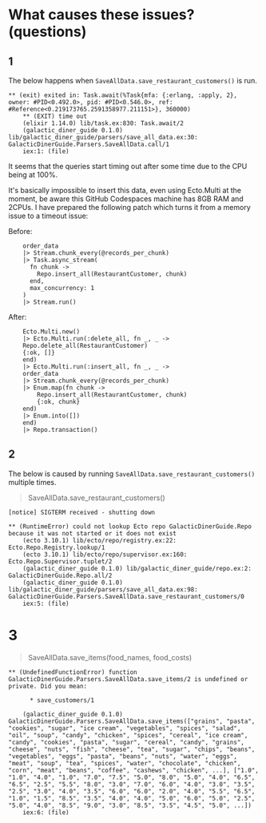 # What causes these issues? (questions)

## 1
The below happens when `SaveAllData.save_restaurant_customers()` is run.
```
** (exit) exited in: Task.await(%Task{mfa: {:erlang, :apply, 2}, owner: #PID<0.492.0>, pid: #PID<0.546.0>, ref: #Reference<0.219173765.2591358977.211151>}, 360000)
    ** (EXIT) time out
    (elixir 1.14.0) lib/task.ex:830: Task.await/2
    (galactic_diner_guide 0.1.0) lib/galactic_diner_guide/parsers/save_all_data.ex:30: GalacticDinerGuide.Parsers.SaveAllData.call/1
    iex:1: (file)
```

It seems that the queries start timing out after some time due to the CPU being at 100%.

It's basically impossible to insert this data, even using Ecto.Multi at the moment, be aware this GitHub Codespaces machine has 8GB RAM and 2CPUs. I have prepared the following patch which turns it from a memory issue to a timeout issue:

Before:
```
    order_data
    |> Stream.chunk_every(@records_per_chunk)
    |> Task.async_stream(
      fn chunk ->
        Repo.insert_all(RestaurantCustomer, chunk)
      end,
      max_concurrency: 1
    )
    |> Stream.run()
```

After:
```
    Ecto.Multi.new()
    |> Ecto.Multi.run(:delete_all, fn _, _ ->
    Repo.delete_all(RestaurantCustomer)
    {:ok, []}
    end)
    |> Ecto.Multi.run(:insert_all, fn _, _ ->
    order_data
    |> Stream.chunk_every(@records_per_chunk)
    |> Enum.map(fn chunk ->
        Repo.insert_all(RestaurantCustomer, chunk)
        {:ok, chunk}
    end)
    |> Enum.into([])
    end)
    |> Repo.transaction()
```

## 2

The below is caused by running `SaveAllData.save_restaurant_customers()` multiple times.

> SaveAllData.save_restaurant_customers()

```
[notice] SIGTERM received - shutting down

** (RuntimeError) could not lookup Ecto repo GalacticDinerGuide.Repo because it was not started or it does not exist
    (ecto 3.10.1) lib/ecto/repo/registry.ex:22: Ecto.Repo.Registry.lookup/1
    (ecto 3.10.1) lib/ecto/repo/supervisor.ex:160: Ecto.Repo.Supervisor.tuplet/2
    (galactic_diner_guide 0.1.0) lib/galactic_diner_guide/repo.ex:2: GalacticDinerGuide.Repo.all/2
    (galactic_diner_guide 0.1.0) lib/galactic_diner_guide/parsers/save_all_data.ex:98: GalacticDinerGuide.Parsers.SaveAllData.save_restaurant_customers/0
    iex:5: (file)
```

# 3
> SaveAllData.save_items(food_names, food_costs)

```
** (UndefinedFunctionError) function GalacticDinerGuide.Parsers.SaveAllData.save_items/2 is undefined or private. Did you mean:

      * save_customers/1

    (galactic_diner_guide 0.1.0) GalacticDinerGuide.Parsers.SaveAllData.save_items(["grains", "pasta", "cookies", "sugar", "ice cream", "vegetables", "spices", "salad", "oil", "soup", "candy", "chicken", "spices", "cereal", "ice cream", "candy", "cookies", "pasta", "sugar", "cereal", "candy", "grains", "cheese", "nuts", "fish", "cheese", "tea", "sugar", "chips", "beans", "vegetables", "eggs", "pasta", "beans", "nuts", "water", "eggs", "meat", "soup", "tea", "spices", "water", "chocolate", "chicken", "corn", "meat", "beans", "coffee", "cashews", "chicken", ...], ["1.0", "1.0", "4.0", "1.0", "7.0", "7.5", "5.0", "8.0", "5.0", "4.0", "6.5", "6.5", "2.5", "5.5", "8.0", "3.0", "7.0", "6.0", "4.0", "3.0", "3.5", "2.5", "3.0", "4.0", "3.5", "6.0", "6.0", "2.0", "4.0", "5.5", "6.5", "1.0", "1.5", "8.5", "3.5", "4.0", "4.0", "5.0", "6.0", "5.0", "2.5", "5.0", "4.0", "8.5", "9.0", "3.0", "8.5", "3.5", "4.5", "5.0", ...])
    iex:6: (file)
```